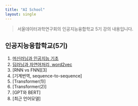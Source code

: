 ```yaml
---
title: "AI School"
layout: single
---
```


> 서울데이터과학연구회의 인공지능융합학교 5기 강의 내용입니다.

## 인공지능융합학교(5기)
1. [머신러닝과 인공지능 기초][1]
2. [딥러닝과 자연어처리, word2vec][2]
3. [RNN vs FNN][3]
4. [기계번역, sequence-to-sequence]
5. [Transformer(1)]
6. [Transformer(2)]
7. [GPT와 BERT]
8. [최근 언어모델]

[1]: https://drive.google.com/file/d/17Io8Rfu_ZpAqE86tvJf4HnZ62uY5i0fZ/view?usp=sharing
[2]: https://drive.google.com/file/d/17KNZwCsGHFNE-Oo-g4lVrphEOf18O4ke/view?usp=sharing
